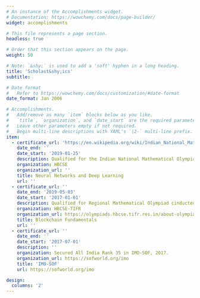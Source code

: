 ```yaml
---
# An instance of the Accomplishments widget.
# Documentation: https://wowchemy.com/docs/page-builder/
widget: accomplishments

# This file represents a page section.
headless: true

# Order that this section appears on the page.
weight: 50

# Note: `&shy;` is used to add a 'soft' hyphen in a long heading.
title: 'Scholast&shy;ics'
subtitle:

# Date format
#   Refer to https://wowchemy.com/docs/customization/#date-format
date_format: Jan 2006

# Accomplishments.
#   Add/remove as many `item` blocks below as you like.
#   `title`, `organization`, and `date_start` are the required parameters.
#   Leave other parameters empty if not required.
#   Begin multi-line descriptions with YAML's `|2-` multi-line prefix.
item:
  - certificate_url: 'https://en.wikipedia.org/wiki/Indian_National_Mathematical_Olympiad#:~:text=The%20Mathematical%20Olympiad%20Program%20is,for%20Science%20Education%20(HBCSE).'
    date_end: ''
    date_start: '2019-01-25'
    description: Qualified for the Indian National Mathematical Olympiad-2019 from KVS State
    organization: HBCSE
    organization_url: ''
    title: Neural Networks and Deep Learning
    url: ''
  - certificate_url: ''
    date_end: '2019-05-03'
    date_start: '2017-01-01'
    description: Qualified for Regional Mathematical Olympiad cinducted by HBCSE-TIFR in 2017/2018/2019.
    organization: HBCSE-TIFR
    organization_url: https://olympiads.hbcse.tifr.res.in/about-olympiads/stages/mathematical-olympiad/
    title: Blockchain Fundamentals
    url: ''
  - certificate_url: ''
    date_end: ''
    date_start: '2017-07-01'
    description: ''
    organization: Secured All India Rank 35 in IMO-SOF, 2017.
    organization_url: https://sofworld.org/imo
    title: 'IMO-SOF'
    url: https://sofworld.org/imo

design:
  columns: '2'
---
```

